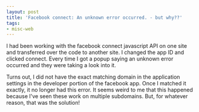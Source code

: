```yaml
---
layout: post
title: 'Facebook connect: An unknown error occurred. - but why??'
tags:
- misc-web
---
```

I had been working with the facebook connect javascript API on one site and transferred over the code to another site.  I changed the app ID and clicked connect.  Every time I got a popup saying an unknown error occurred and they were taking a look into it.

Turns out, I did not have the exact matching domain in the application settings in the developer portion of the facebook app.  Once I matched it exactly, it no longer had this error.  It seems weird to me that this happened because I've seen these work on multiple subdomains.  But, for whatever reason, that was the solution!
